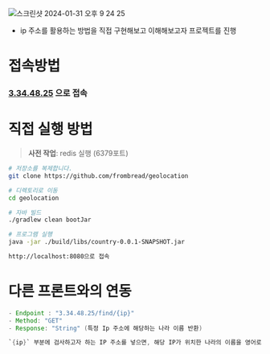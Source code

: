![스크린샷 2024-01-31 오후 9 24 25](https://github.com/frombread/geolocation/assets/120001069/f2f69e18-fe7d-43f3-b19d-94372d50b82c)

- ip 주소를 활용하는 방법을 직접 구현해보고 이해해보고자 프로젝트를 진행

# 접속방법

### [3.34.48.25](http://3.34.48.25/) 으로 접속

# **직접 실행 방법**

> **사전 작업**: redis 실행 (6379포트)

```bash
# 저장소를 복제합니다.
git clone https://github.com/frombread/geolocation
```

```bash
# 디렉토리로 이동
cd geolocation

# 자바 빌드
./gradlew clean bootJar

# 프로그램 실행
java -jar ./build/libs/country-0.0.1-SNAPSHOT.jar
```

```bash
http://localhost:8080으로 접속
```

# 다른 프론트와의 연동

```java
- Endpoint : "3.34.48.25/find/{ip}"
- Method: "GET"
- Response: "String" (특정 Ip 주소에 해당하는 나라 이름 반환)

`{ip}` 부분에 검사하고자 하는 IP 주소를 넣으면, 해당 IP가 위치한 나라의 이름을 영어로 받을 수 있습니다.
```
